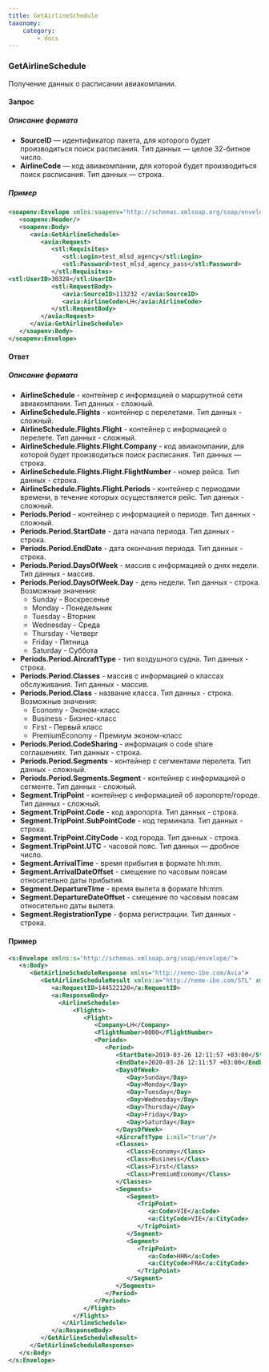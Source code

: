 ```yaml
---
title: GetAirlineSchedule
taxonomy:
    category:
        - docs
---
```


### GetAirlineSchedule

Получение данных о расписании авиакомпании.

#### Запрос

##### Описание формата

-   **SourceID** — идентификатор пакета, для которого будет производиться поиск расписания. Тип данных — целое 32-битное число.
-   **AirlineCode** — код авиакомпании, для которой будет производиться поиск расписания. Тип данных — строка.

##### Пример

```xml
<soapenv:Envelope xmlns:soapenv="http://schemas.xmlsoap.org/soap/envelope/" xmlns:avia="http://nemo-ibe.com/Avia" xmlns:stl="http://nemo-ibe.com/STL">
   <soapenv:Header/>
   <soapenv:Body>
      <avia:GetAirlineSchedule>
         <avia:Request>
            <stl:Requisites>
               <stl:Login>test_mlsd_agency</stl:Login>
               <stl:Password>test_mlsd_agency_pass</stl:Password>
            </stl:Requisites>
<stl:UserID>30328</stl:UserID>
            <stl:RequestBody>
               <avia:SourceID>113232 </avia:SourceID>
               <avia:AirlineCode>LH</avia:AirlineCode>
            </stl:RequestBody>
         </avia:Request>
      </avia:GetAirlineSchedule>
   </soapenv:Body>
</soapenv:Envelope>
```

#### Ответ

##### Описание формата

-   **AirlineSchedule** - контейнер с информацией о маршрутной сети авиакомпании. Тип данных - сложный.
-   **AirlineSchedule.Flights** - контейнер с перелетами. Тип данных - сложный.
-   **AirlineSchedule.Flights.Flight** - контейнер с информацией о перелете. Тип данных - сложный.
-   **AirlineSchedule.Flights.Flight.Company** - код авиакомпании, для которой будет производиться поиск расписания. Тип данных — строка.
-   **AirlineSchedule.Flights.Flight.FlightNumber** - номер рейса. Тип данных - строка.
-   **AirlineSchedule.Flights.Flight.Periods** - контейнер с периодами времени, в течение которых осуществляется рейс. Тип данных - сложный.
-  **Periods.Period** - контейнер с информацией о периоде. Тип данных - сложный.
-  **Periods.Period.StartDate** - дата начала периода. Тип данных - строка.
-  **Periods.Period.EndDate** - дата окончания периода. Тип данных - строка.
-  **Periods.Period.DaysOfWeek** - массив с информацией о днях недели. Тип данных - массив. 
-  **Periods.Period.DaysOfWeek.Day** - день недели. Тип данных - строка. Возможные значения:
   - Sunday - Воскресенье
   - Monday - Понедельник
   - Tuesday - Вторник
   - Wednesday - Среда
   - Thursday - Четверг
   - Friday - Пятница
   - Saturday - Суббота
-  **Periods.Period.AircraftType** - тип воздушного судна. Тип данных - строка.
-  **Periods.Period.Classes** - массив с информацией о классах обслуживания. Тип данных - массив.
-  **Periods.Period.Class** - название класса. Тип данных - строка. Возможные значения: 
   - Economy - Эконом-класс
   - Business - Бизнес-класс
   - First - Первый класс
   - PremiumEconomy - Премиум эконом-класс
-  **Periods.Period.CodeSharing** - информация о code share соглашениях. Тип данных - строка. 
-  **Periods.Period.Segments** - контейнер с сегментами перелета. Тип данных - сложный.
-  **Periods.Period.Segments.Segment** - контейнер с информацией о сегменте. Тип данных - сложный.
-  **Segment.TripPoint** - контейнер с информацией об аэропорте/городе. Тип данных - сложный. 
-  **Segment.TripPoint.Code** - код аэропорта. Тип данных - строка.
-  **Segment.TripPoint.SubPointCode** - код терминала. Тип данных - строка.  
-  **Segment.TripPoint.CityCode** - код города. Тип данных - строка.
-  **Segment.TripPoint.UTC** - часовой пояс. Тип данных — дробное число.
-  **Segment.ArrivalTime** - время прибытия в формате hh:mm.
-  **Segment.ArrivalDateOffset** - смещение по часовым поясам относительно даты прибытия.
-  **Segment.DepartureTime** - время вылета в формате hh:mm.
-  **Segment.DepartureDateOffset** - смещение по часовым поясам относительно даты вылета. 
-  **Segment.RegistrationType** - форма регистрации. Тип данных - строка.

#### Пример

```xml
<s:Envelope xmlns:s="http://schemas.xmlsoap.org/soap/envelope/">
   <s:Body>
      <GetAirlineScheduleResponse xmlns="http://nemo-ibe.com/Avia">
         <GetAirlineScheduleResult xmlns:a="http://nemo-ibe.com/STL" xmlns:i="http://www.w3.org/2001/XMLSchema-instance">
            <a:RequestID>144522120</a:RequestID>
            <a:ResponseBody>
              <AirlineSchedule>
                  <Flights>
                     <Flight>
                        <Company>LH</Company>
                        <FlightNumber>0000</FlightNumber>
                        <Periods>
                           <Period>
                              <StartDate>2019-03-26 12:11:57 +03:00</StartDate>
                              <EndDate>2020-03-26 12:11:57 +03:00</EndDate>
                              <DaysOfWeek>
                                 <Day>Sunday</Day>
                                 <Day>Monday</Day>
                                 <Day>Tuesday</Day>
                                 <Day>Wednesday</Day>
                                 <Day>Thursday</Day>
                                 <Day>Friday</Day>
                                 <Day>Saturday</Day>
                              </DaysOfWeek>
                              <AircraftType i:nil="true"/>
                              <Classes>
                                 <Class>Economy</Class>
                                 <Class>Business</Class>
                                 <Class>First</Class>
                                 <Class>PremiumEconomy</Class>
                              </Classes>
                              <Segments>
                                 <Segment>
                                    <TripPoint>
                                       <a:Code>VIE</a:Code>
                                       <a:CityCode>VIE</a:CityCode>
                                    </TripPoint>
                                 </Segment>
                                 <Segment>
                                    <TripPoint>
                                       <a:Code>HHN</a:Code>
                                       <a:CityCode>FRA</a:CityCode>
                                    </TripPoint>
                                 </Segment>
                              </Segments>
                           </Period>
                        </Periods>
                     </Flight>
                  </Flights>
               </AirlineSchedule>
            </a:ResponseBody>
         </GetAirlineScheduleResult>
      </GetAirlineScheduleResponse>
   </s:Body>
</s:Envelope>
```

